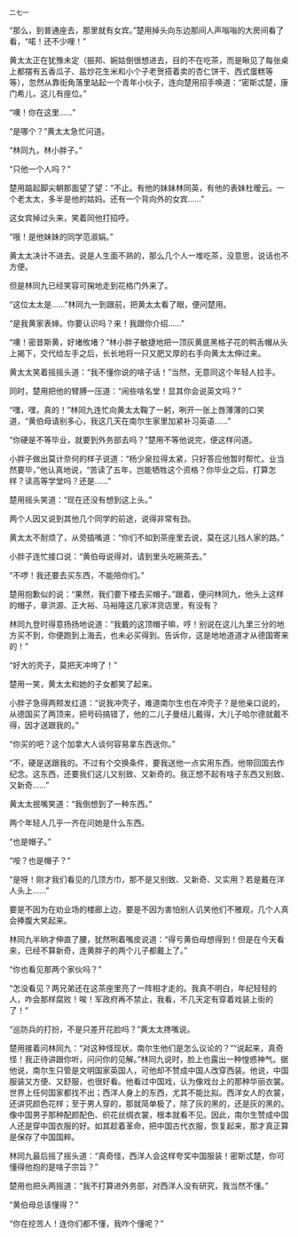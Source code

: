     二七一 

   “那么，到普通座去，那里就有女宾。”楚用掉头向东边那间人声嗡嗡的大房间看了看，“喏！还不少哩！”

   黄太太正在犹豫未定（振邦、婉姑倒很想进去，目的不在吃茶，而是瞅见了每张桌上都摆有五香瓜子、盐炒花生米和小个子老贺搭着卖的杏仁饼干、西式蛋糕等等），忽然从靠街角落里站起一个青年小伙子，连向楚用招手唤道：“密斯忒楚，康门希儿，这儿有座位。”

   “噢！你在这里……”

   “是哪个？”黄太太急忙问道。

   “林同九，林小胖子。”

   “只他一个人吗？”

   楚用踮起脚尖朝那面望了望：“不止。有他的妹妹林同英，有他的表妹杜暧云。一个老太太，多半是他的姑妈。还有一个背向外的女宾……”

   这女宾掉过头来，笑着同他打招呼。

   “哦！是他妹妹的同学范淑娟。”

   黄太太决计不进去。说是人生面不熟的，那么几个人一堆吃茶，没意思，说话也不方便。

   但是林同九已经笑容可掬地走到花格门外来了。

   “这位太太是……”林同九一到跟前，把黄太太看了眼，便问楚用。

   “是我黄家表婶。你要认识吗？来！我跟你介绍……”

   “噢！密昔斯黄，好堵攸堵？”林小胖子敏捷地把一顶灰黄底黑格子花的鸭舌帽从头上揭下，交代给左手之后，长长地将一只又肥又厚的右手向黄太太伸过来。

   黄太太笑着摇摇头道：“我不懂你说的啥子话！”当然，无意同这个年轻人拉手。

   同时，楚用把他的臂膊一压道：“闹些啥名堂！显其你会说英文吗？”

   “嘿，嘿，真的！”林同九连忙向黄太太鞠了一躬，咧开一张上唇薄薄的口笑道，“黄伯母请别多心，我这几天在南尔生家里加紧补习英语……”

   “你硬是不等毕业，就要到外务部去吗？”楚用不等他说完，便这样问道。

   小胖子做出莫计奈何的样子说道：“杨少泉拉得太紧，只好答应他暂时帮忙。业当然要毕，”他认真地说，“苦读了五年，岂能牺牲这个资格？你毕业之后，打算怎样？读高等学堂吗？还是……”

   楚用摇头笑道：“现在还没有想到这上头。”

   两个人因又说到其他几个同学的前途，说得非常有劲。

   黄太太不耐烦了，从旁插嘴道：“你们不如到茶座里去说，莫在这儿挡人家的路。”

   小胖子连忙接口说：“黄伯母说得对，请到里头吃碗茶去。”

   “不啰！我还要去买东西，不能陪你们。”

   楚用抱歉似的说：“果然，我们要下楼去买帽子。”跟着，便问林同九，他头上这样的帽子，章洪源、正大裕、马裕隆这几家洋货店里，有没有？

   林同九登时得意扬扬地说道：“我戴的这顶帽子嘛，哼！别说在这儿九里三分的地方买不到，你便跑到上海去，也未必买得到。告诉你，这是地地道道才从德国寄来的！”

   “好大的壳子，莫把天冲垮了！”

   楚用一笑，黄太太和她的子女都笑了起来。

   小胖子急得两颊发红道：“说我冲壳子，难道南尔生也在冲壳子？是他亲口说的，从德国买了两顶来，把号码搞错了，他的二儿子曼纽儿戴得，大儿子哈尔德就戴不得，因才送跟我的。”

   “你买的吧？这个加拿大人谈何容易拿东西送你。”

   “不，硬是送跟我的。不过有个交换条件，要我送他一点实用东西，他带回国去作纪念。这东西，还要我们这儿又别致、又新奇的。我正想不起有啥子东西又别致、又新奇……”

   黄太太抿嘴笑道：“我倒想到了一种东西。”

   两个年轻人几乎一齐在问她是什么东西。

   “也是帽子。”

   “咹？也是帽子？”

   “是呀！刚才我们看见的几顶方巾，那不是又别致、又新奇、又实用？若是戴在洋人头上……”

   要是不因为在劝业场的楼廊上边，要是不因为害怕别人讥笑他们不雅观，几个人真会捧腹大笑起来。

   林同九半晌才伸直了腰，犹然咧着嘴皮说道：“得亏黄伯母想得到！但是在今天看来，已经不算新奇，连黄胖子的两个儿子都戴上了。”

   “你也看见那两个家伙吗？”

   “怎没看见？两兄弟还在这茶座里亮了一阵相才走的。我真不明白，年纪轻轻的人，咋会那样腐败！唉！军政府再不禁止，我看，不几天定有穿着戏装上街的了！”

   “巡防兵的打扮，不是只差开花脸吗？”黄太太搀嘴说。

   楚用接着问林同九：“对这种怪现状，南尔生他们是怎么议论的？”“说起来，真奇怪！我正待讲跟你听，问问你的见解。”林同九说时，脸上也露出一种惶惑神气。据他说，南尔生只管是文明国家英国人，可他却不赞成中国人改穿西装。他说，中国服装又方便、又舒服，也很好看。他看过中国戏，认为像戏台上的那种华丽衣裳。世界上任何国家都找不出；西洋人身上的东西，尤其不能比拟。西洋女人的衣裳，还讲究颜色花样；至于男人穿的，那就简单极了，除了灰的黑的，还是灰的黑的。像中国男子那种配颜配色、织花丝绸衣裳，根本就看不见。因此，南尔生赞成中国人还是穿中国衣服的好。如其趁着革命，把中国古代衣服，恢复起来，那才真正算是保存了中国国粹。

   林同九最后摇了摇头道：“真奇怪，西洋人会这样夸奖中国服装！密斯忒楚，你可懂得他抱的是啥子宗旨？”

   楚用也把头两摇道：“我不打算进外务部，对西洋人没有研究，我当然不懂。”

   “黄伯母总该懂得？”

   “你在挖苦人！连你们都不懂，我咋个懂呢？”

